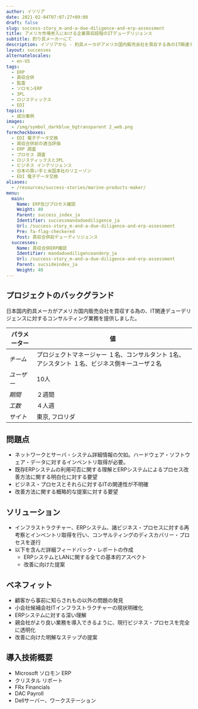 ```yaml
---
author: イソリア
date: 2021-02-04T07:07:27+09:00
draft: false
slug: success-story_m-and-a-due-diligence-and-erp-assessment
title: アメリカ市場参入における企業買収段階のITデューデリジェンス
subtitle: 釣り具メーカーにて
description: イソリアから - 釣具メーカがアメリカ国内販売会社を買収する為のIT関連デューデリジェンスに対するコンサルティング業務提供。
layout: successes
alternatelocales:
  - en-US
tags:
  - ERP
  - 買収合併
  - 監査
  - ソロモンERP
  - 3PL
  - ロジスティックス
  - EDI
topics:
  - 成功事例
images:  
  - /img/symbol_darkblue_bgtransparent 2_web.png
formcheckboxes:
  - EDI 電子データ交換
  - 買収合併前の適当評価
  - ERP 調査
  - プロセス 調査
  - ロジスティックスと3PL
  - ビジネス インテリジェンス
  - 日本の買い手と米国本社のリエーゾン
  - EDI 電子データ交換
aliases:
  - /resources/success-stories/marine-products-maker/
menu:
  main:
    Name: ERP及びプロセス確認
    Weight: 40
    Parent: success_index_ja
    Identifier: successmandaduediligence_ja
    Url: /success-story_m-and-a-due-diligence-and-erp-assessment
    Pre: fa-flag-checkered
    Post: 買収合併前デューディリジェンス
  successes:
    Name: 買収合併ERP確認
    Identifier: mandaduediligenceanderp_ja
    Url: /success-story_m-and-a-due-diligence-and-erp-assessment
    Parent: sucsideindex_ja
    Weight: 40
---
```


## プロジェクトのバックグランド

日本国内釣具メーカがアメリカ国内販売会社を買収する為の、IT関連デューデリジェンスに対するコンサルティング業務を提供しました。

パラメーター | 値
------|------
_チーム_ | プロジェクトマネージャー １名、コンサルタント 1名、アシスタント １名、ビジネス側キーユーザ２名
_ユーザー_ | 10人
_期間_ | ２週間
_工数_ | ４人週
_サイト_ | 東京, フロリダ

## 問題点

* ネットワークとサーバ・システム詳細情報の欠如。ハードウェア・ソフトウェア・データに対するインベントリ取得が必要。
* 既存ERPシステムの利用可否に関する理解とERPシステムによるプロセス改善方法に関する明白化に対する要望
* ビジネス・プロセスとそれらに対するITの関連性が不明確
* 改善方法に関する概略的な提案に対する要望

## ソリューション

* インフラストラクチャー、ERPシステム、諸ビジネス・プロセスに対する再考察とインベントリ取得を行い、コンサルティングのディスカバリー・プロセスを遂行
* 以下を含んだ詳細フィードバック・レポートの作成
   * ERPシステムとLANに関する全ての基本的アスペクト
   * 改善に向けた提案

## ベネフィット

* 顧客から事前に知らされもの以外の問題の発見
* 小会社候補会社ITインフラストラクチャーの現状明確化
* ERPシステムに対する深い理解
* 親会社がより良い業務を導入できるように、現行ビジネス・プロセスを完全に透明化
* 改善に向けた明解なステップの提案

## 導入技術概要

* Microsoft ソロモン ERP
* クリスタル リポート
* FRx Financials
* DAC Payroll
* Dellサーバー、ワークステーション
